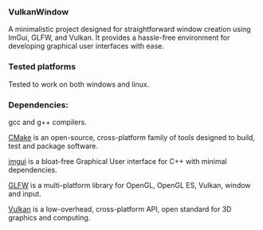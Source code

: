 ### VulkanWindow
A minimalistic project designed for straightforward window creation using ImGui, GLFW, and Vulkan. It provides a hassle-free environment for developing graphical user interfaces with ease.

### Tested platforms
Tested to work on both windows and linux.

### Dependencies:
gcc and g++ compilers.

[CMake](https://cmake.org/) is an open-source, cross-platform family of tools designed to build, test and package software.

[imgui](https://github.com/ocornut/imgui) is a bloat-free Graphical User interface for C++ with minimal dependencies.

[GLFW](https://github.com/glfw/glfw) is a multi-platform library for OpenGL, OpenGL ES, Vulkan, window and input.

[Vulkan](https://www.vulkan.org/) is a low-overhead, cross-platform API, open standard for 3D graphics and computing.  
